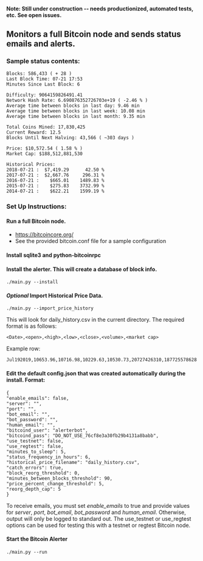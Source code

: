 #### Note: Still under construction -- needs productionized, automated tests, etc. See open issues.

## Monitors a full Bitcoin node and sends status emails and alerts.

### Sample status contents:
```
Blocks: 586,433 ( + 28 )
Last Block Time: 07-21 17:53
Minutes Since Last Block: 6

Difficulty: 9064159826491.41
Network Hash Rate: 6.690876352726703e+19 ( -2.46 % )
Average time between blocks in last day: 9.46 min
Average time between blocks in last week: 10.08 min
Average time between blocks in last month: 9.35 min

Total Coins Mined: 17,830,425
Current Reward: 12.5
Blocks Until Next Halving: 43,566 ( ~303 days )

Price: $10,572.54 ( 1.58 % )
Market Cap: $188,512,881,530

Historical Prices:
2018-07-21 :  $7,419.29      42.50 %
2017-07-21 :  $2,667.76     296.31 %
2016-07-21 :    $665.01    1489.83 %
2015-07-21 :    $275.83    3732.99 %
2014-07-21 :    $622.21    1599.19 %
```

### Set Up Instructions:

#### Run a full Bitcoin node. 
- https://bitcoincore.org/
- See the provided bitcoin.conf file for a sample configuration

#### Install sqlite3 and python-bitcoinrpc

#### Install the alerter. This will create a database of block info.
```
./main.py --install
```

#### *Optional* Import Historical Price Data.
```
./main.py --import_price_history
```

This will look for daily_history.csv in the current directory. The required format is as follows:
```
<Date>,<open>,<high>,<low>,<close>,<volume>,<market cap>
```

Example row:
```
Jul192019,10653.96,10716.98,10229.63,10530.73,20727426310,187725578628
```

#### Edit the default config.json that was created automatically during the install. Format:
```
{
"enable_emails": false, 
"server": "", 
"port": "", 
"bot_email": "", 
"bot_password": "", 
"human_email": "", 
"bitcoind_user": "alerterbot", 
"bitcoind_pass": "DO_NOT_USE_76cf8e3a30fb29b4131a8babb", 
"use_testnet": false, 
"use_regtest": false, 
"minutes_to_sleep": 5, 
"status_frequency_in_hours": 6, 
"historical_price_filename": "daily_history.csv", 
"catch_errors": true, 
"block_reorg_threshold": 0, 
"minutes_between_blocks_threshold": 90, 
"price_percent_change_threshold": 5, 
"reorg_depth_cap": 5
}
```
To receive emails, you must set *enable_emails* to true and provide values for *server*, *port*, *bot_email*, *bot_password* and *human_email*. Otherwise, output will only be logged to standard out.
The use_testnet or use_regtest options can be used for testing this with a testnet or regtest Bitcoin node.

#### Start the Bitcoin Alerter
```
./main.py --run
```
